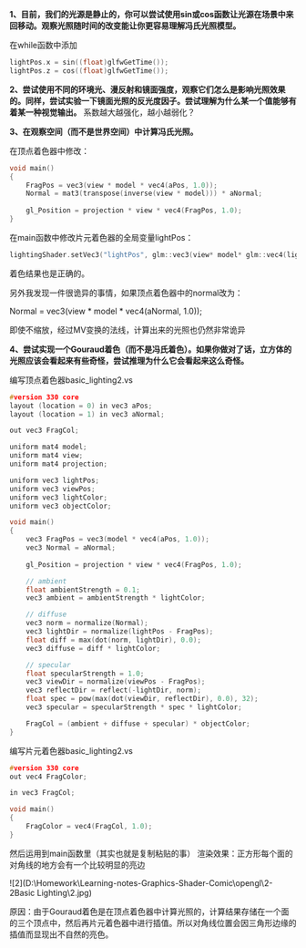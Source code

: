 **1、目前，我们的光源是静止的，你可以尝试使用sin或cos函数让光源在场景中来回移动。观察光照随时间的改变能让你更容易理解冯氏光照模型。**

在while函数中添加
```c++
lightPos.x = sin((float)glfwGetTime());
lightPos.z = cos((float)glfwGetTime());
```


**2、尝试使用不同的环境光、漫反射和镜面强度，观察它们怎么是影响光照效果的。同样，尝试实验一下镜面光照的反光度因子。尝试理解为什么某一个值能够有着某一种视觉输出。**
系数越大越强化，越小越弱化？

**3、在观察空间（而不是世界空间）中计算冯氏光照。**

在顶点着色器中修改：

```c++
void main()
{
    FragPos = vec3(view * model * vec4(aPos, 1.0));
    Normal = mat3(transpose(inverse(view * model))) * aNormal;
    
    gl_Position = projection * view * vec4(FragPos, 1.0);
}
```

在main函数中修改片元着色器的全局变量lightPos：

```c++
lightingShader.setVec3("lightPos", glm::vec3(view* model* glm::vec4(lightPos, 1.0)));
```

着色结果也是正确的。

另外我发现一件很诡异的事情，如果顶点着色器中的normal改为：

Normal = vec3(view * model * vec4(aNormal, 1.0));

即使不缩放，经过MV变换的法线，计算出来的光照也仍然非常诡异

**4、尝试实现一个Gouraud着色（而不是冯氏着色）。如果你做对了话，立方体的光照应该会看起来有些奇怪，尝试推理为什么它会看起来这么奇怪。**

编写顶点着色器basic_lighting2.vs
```c++
#version 330 core
layout (location = 0) in vec3 aPos;
layout (location = 1) in vec3 aNormal;

out vec3 FragCol;

uniform mat4 model;
uniform mat4 view;
uniform mat4 projection;

uniform vec3 lightPos; 
uniform vec3 viewPos; 
uniform vec3 lightColor;
uniform vec3 objectColor;

void main()
{
    vec3 FragPos = vec3(model * vec4(aPos, 1.0));
    vec3 Normal = aNormal;  
    
    gl_Position = projection * view * vec4(FragPos, 1.0);

    // ambient
    float ambientStrength = 0.1;
    vec3 ambient = ambientStrength * lightColor;

    // diffuse 
    vec3 norm = normalize(Normal);
    vec3 lightDir = normalize(lightPos - FragPos);
    float diff = max(dot(norm, lightDir), 0.0);
    vec3 diffuse = diff * lightColor;

    // specular
    float specularStrength = 1.0;
    vec3 viewDir = normalize(viewPos - FragPos);
    vec3 reflectDir = reflect(-lightDir, norm);  
    float spec = pow(max(dot(viewDir, reflectDir), 0.0), 32);
    vec3 specular = specularStrength * spec * lightColor;  

    FragCol = (ambient + diffuse + specular) * objectColor;
}
```

编写片元着色器basic_lighting2.vs
```c++
#version 330 core
out vec4 FragColor;

in vec3 FragCol;  

void main()
{
    FragColor = vec4(FragCol, 1.0);
} 
```

然后运用到main函数里（其实也就是复制粘贴的事）
渲染效果：正方形每个面的对角线的地方会有一个比较明显的亮边

![2](D:\Homework\Learning-notes-Graphics-Shader-Comic\opengl\2-2Basic Lighting\2.jpg)

原因：由于Gouraud着色是在顶点着色器中计算光照的，计算结果存储在一个面的三个顶点中，然后再片元着色器中进行插值。所以对角线位置会因三角形边缘的插值而显现出不自然的亮色。
